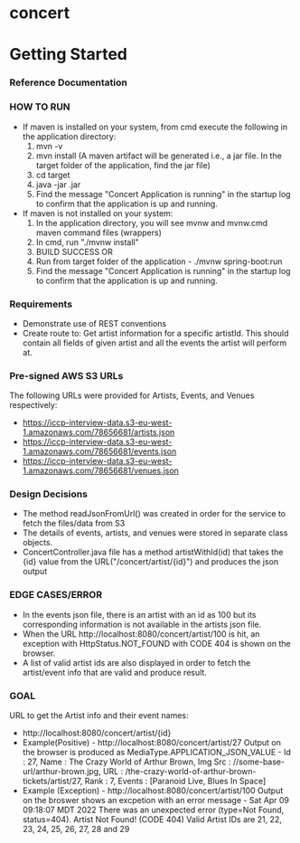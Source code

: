 # concert
# Getting Started

### Reference Documentation

### HOW TO RUN
* If maven is installed on your system, from cmd execute the following in the application directory:
	1. mvn -v
	2. mvn install (A maven artifact will be generated i.e., a jar file. In the target folder of the application, find the jar file)
	3. cd target
	4. java -jar <fileName>.jar
	5. Find the message "Concert Application is running" in the startup log to confirm that the application is up and running.
* If maven is not installed on your system:
	1. In the application directory, you will see mvnw and mvnw.cmd maven command files (wrappers)
	2. In cmd, run "./mvnw install"
	3. BUILD SUCCESS
	OR
	1. Run from target folder of the application - ./mvnw spring-boot:run
	2. Find the message "Concert Application is running" in the startup log to confirm that the application is up and running.

### Requirements

* Demonstrate use of REST conventions
* Create route to:
        Get artist information for a specific artistId. This should contain all fields of given artist and all the events the artist will perform at.

### Pre-signed AWS S3 URLs
The following URLs were provided for Artists, Events, and Venues respectively:

* https://iccp-interview-data.s3-eu-west-1.amazonaws.com/78656681/artists.json
* https://iccp-interview-data.s3-eu-west-1.amazonaws.com/78656681/events.json
* https://iccp-interview-data.s3-eu-west-1.amazonaws.com/78656681/venues.json

### Design Decisions

* The method readJsonFromUrl() was created in order for the service to fetch the files/data from S3
* The details of events, artists, and venues were stored in separate class objects.
* ConcertController.java file has a method artistWithId(id) that takes the {id} value from the URL("/concert/artist/{id}") and produces the json output

### EDGE CASES/ERROR

* In the events json file, there is an artist with an id as 100 but its corresponding information is not available in the artists json file.
* When the URL http://localhost:8080/concert/artist/100 is hit, an exception with HttpStatus.NOT_FOUND with CODE 404 is shown on the browser.
* A list of valid artist ids are also displayed in order to fetch the artist/event info that are valid and produce result.

### GOAL
URL to get the Artist info and their event names:

* http://localhost:8080/concert/artist/{id}
* Example(Positive) - http://localhost:8080/concert/artist/27
  Output on the browser is produced as MediaType.APPLICATION_JSON_VALUE - 
		Id : 27, Name : The Crazy World of Arthur Brown, Img Src : //some-base-url/arthur-brown.jpg, URL : /the-crazy-world-of-arthur-brown-tickets/artist/27, Rank : 7, Events : [Paranoid Live, Blues In Space]
* Example (Exception) - http://localhost:8080/concert/artist/100
  Output on the broswer shows an excpetion with an error message -
  		Sat Apr 09 09:18:07 MDT 2022
		  There was an unexpected error (type=Not Found, status=404).
		  Artist Not Found! (CODE 404) Valid Artist IDs are 21, 22, 23, 24, 25, 26, 27, 28 and 29

